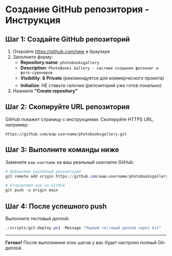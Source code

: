 # Создание GitHub репозитория - Инструкция

## Шаг 1: Создайте GitHub репозиторий

1. Откройте https://github.com/new в браузере
2. Заполните форму:
   - **Repository name**: `photobooksgallery`
   - **Description**: `PhotoBooks Gallery - система создания фотокниг и фото-сувениров`
   - **Visibility**: 🔒 **Private** (рекомендуется для коммерческого проекта)
   - **Initialize**: НЕ ставьте галочки (репозиторий уже готов локально)
3. Нажмите **"Create repository"**

## Шаг 2: Скопируйте URL репозитория

GitHub покажет страницу с инструкциями. Скопируйте HTTPS URL, например:
```
https://github.com/ваш-username/photobooksgallery.git
```

## Шаг 3: Выполните команды ниже

Замените `ваш-username` на ваш реальный username GitHub:

```powershell
# Добавляем удалённый репозиторий
git remote add origin https://github.com/ваш-username/photobooksgallery.git

# Отправляем код на GitHub
git push -u origin main
```

## Шаг 4: После успешного push

Выполните тестовый деплой:
```powershell
./scripts/git-deploy.ps1 -Message "Первый тестовый деплой через Git"
```

---

**Готово!** После выполнения этих шагов у вас будет настроен полный Git-деплой.